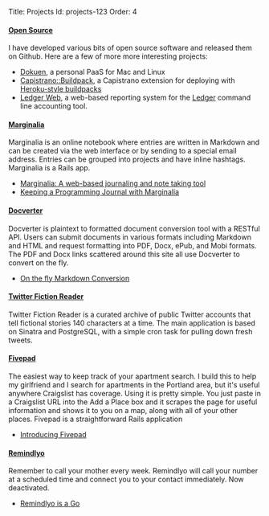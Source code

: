 Title: Projects
Id: projects-123
Order: 4

#### [Open Source](https://github.com/peterkeen)

I have developed various bits of open source software and released them on Github. Here are a few of more more interesting projects:

* [Dokuen](https://github.com/peterkeen/dokuen), a personal PaaS for Mac and Linux
* [Capistrano::Buildpack](https://github.com/peterkeen/capistrano-buildpack), a Capistrano extension for deploying with [Heroku-style buildpacks](https://devcenter.heroku.com/articles/buildpacks)
* [Ledger Web](https://github.com/peterkeen/ledger-web), a web-based reporting system for the [Ledger](/ledger.html) command line accounting tool.

#### [Marginalia](http://www.marginalia.io)

Marginalia is an online notebook where entries are written in Markdown and can be created via the web interface or by sending to a special email address. Entries can be grouped into projects and have inline hashtags. Marginalia is a Rails app.

* [Marginalia: A web-based journaling and note taking tool](/2012-09-03-announcing-marginalia.html)
* [Keeping a Programming Journal with Marginalia](/2012-09-08-keeping-a-programming-journal-with-marginalia.html)

#### [Docverter](http://www.docverter.com)

Docverter is plaintext to formatted document conversion tool with a RESTful API. Users can submit documents in various formats including Markdown and HTML and request formatting into PDF, Docx, ePub, and Mobi formats. The PDF and Docx links scattered around this site all use Docverter to convert on the fly.

* [On the fly Markdown Conversion](/2012-10-20-on-the-fly-markdown-conversion.html)

#### [Twitter Fiction Reader](http://twitter-fiction-reader.herokuapp.com)

Twitter Fiction Reader is a curated archive of public Twitter accounts that tell fictional stories 140 characters at a time. The main application is based on Sinatra and PostgreSQL, with a simple cron task for pulling down fresh tweets.

#### [Fivepad](https://www.fivepad.me)

The easiest way to keep track of your apartment search. I build this to help my girlfriend and I search for apartments in the Portland area, but it's useful anywhere Craigslist has coverage. Using it is pretty simple. You just paste in a Craigslist URL into the Add a Place box and it scrapes the page for useful information and shows it to you on a map, along with all of your other places. Fivepad is a straightforward Rails application

* [Introducing Fivepad](/2011-11-17-introducing-fivepad.html)

#### [Remindlyo](http://www.remindlyo.com)

Remember to call your mother every week. Remindlyo will call your number at a scheduled time and connect you to your contact immediately. Now deactivated.

* [Remindlyo is a Go](/2011-10-08-remindlyo-is-a-go.html)

